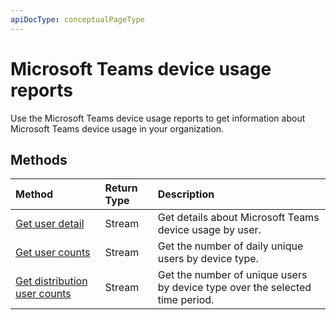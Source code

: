```yaml
---
apiDocType: conceptualPageType
---
```

# Microsoft Teams device usage reports

Use the Microsoft Teams device usage reports to get information about Microsoft Teams device usage in your organization.

## Methods

| Method                                   | Return Type | Description                              |
| :--------------------------------------- | :---------- | :--------------------------------------- |
| [Get user detail](../api/reportroot_getteamsdeviceusageuserdetail.md) | Stream      | Get details about Microsoft Teams device usage by user. |
| [Get user counts](../api/reportroot_getteamsdeviceusageusercounts.md) | Stream      | Get the number of daily unique users by device type. |
| [Get distribution user counts](../api/reportroot_getteamsdeviceusagedistributionusercounts.md) | Stream      | Get the number of unique users by device type over the selected time period. |
